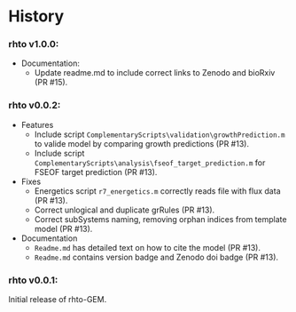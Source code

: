 # History

### rhto v1.0.0:
* Documentation:
  * Update readme.md to include correct links to Zenodo and bioRxiv (PR #15).

### rhto v0.0.2:
* Features
  * Include script `ComplementaryScripts\validation\growthPrediction.m` to valide model by comparing growth predictions (PR #13).
  * Include script `ComplementaryScripts\analysis\fseof_target_prediction.m` for FSEOF target prediction (PR #13).
* Fixes
  * Energetics script `r7_energetics.m` correctly reads file with flux data (PR #13).
  * Correct unlogical and duplicate grRules (PR #13).
  * Correct subSystems naming, removing orphan indices from template model (PR #13).
* Documentation
  * `Readme.md` has detailed text on how to cite the model (PR #13).
  * `Readme.md` contains version badge and Zenodo doi badge (PR #13).

### rhto v0.0.1:
Initial release of rhto-GEM.